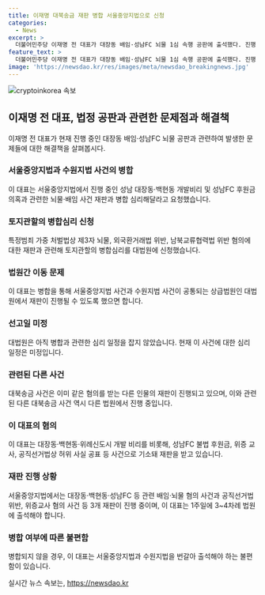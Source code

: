 ```yaml
---
title: 이재명 대북송금 재판 병합 서울중앙지법으로 신청
categories:
  - News
excerpt: >
  더불어민주당 이재명 전 대표가 대장동 배임·성남FC 뇌물 1심 속행 공판에 출석했다. 진행 중인 3개 재판과 관련한 병합 심리를 법원에 신청하여 각각의 법원에서 병합심리하려는 것이다. 또한, 대북송금 사건에 관련된 병합을 요청하는 등 재판을 진행하면서 실체적 진실을 파악하려는 노력을 보이고 있다. 검찰은 병합신청과 관련한 반대의견을 제기할 것으로 예상되며, 이 대표는 현재 총 7개 사건의 11개 혐의로 재판을 받고 있어, 법정 출석이 빈번하다.
feature_text: >
  더불어민주당 이재명 전 대표가 대장동 배임·성남FC 뇌물 1심 속행 공판에 출석했다. 진행 중인 3개 재판과 관련한 병합 심리를 법원에 신청하여 각각의 법원에서 병합심리하려는 것이다. 또한, 대북송금 사건에 관련된 병합을 요청하는 등 재판을 진행하면서 실체적 진실을 파악하려는 노력을 보이고 있다. 검찰은 병합신청과 관련한 반대의견을 제기할 것으로 예상되며, 이 대표는 현재 총 7개 사건의 11개 혐의로 재판을 받고 있어, 법정 출석이 빈번하다.
image: 'https://newsdao.kr/res/images/meta/newsdao_breakingnews.jpg'
---
```


<p><img src="https://newsdao.kr/res/images/meta/newsdao_breakingnews.jpg" alt="cryptoinkorea 속보" /></p>

<h2 data-ke-size="size26">이재명 전 대표, 법정 공판과 관련한 문제점과 해결책</h2>

<p data-ke-size="size16">이재명 전 대표가 현재 진행 중인 대장동 배임·성남FC 뇌물 공판과 관련하여 발생한 문제들에 대한 해결책을 살펴봅시다.</p>

<h3 data-ke-size="size24">서울중앙지법과 수원지법 사건의 병합</h3>

<p data-ke-size="size16">이 대표는 서울중앙지법에서 진행 중인 성남 대장동·백현동 개발비리 및 성남FC 후원금 의혹과 관련한 뇌물·배임 사건 재판과 병합 심리해달라고 요청했습니다.</p>

<h3 data-ke-size="size24">토지관할의 병합심리 신청</h3>

<p data-ke-size="size16">특정범죄 가중 처벌법상 제3자 뇌물, 외국환거래법 위반, 남북교류협력법 위반 혐의에 대한 재판과 관련해 토지관할의 병합심리를 대법원에 신청했습니다.</p>

<h3 data-ke-size="size24">법원간 이동 문제</h3>

<p data-ke-size="size16">이 대표는 병합을 통해 서울중앙지법 사건과 수원지법 사건이 공통되는 상급법원인 대법원에서 재판이 진행될 수 있도록 했으면 합니다.</p>

<h3 data-ke-size="size24">선고일 미정</h3>

<p data-ke-size="size16">대법원은 아직 병합과 관련한 심리 일정을 잡지 않았습니다. 현재 이 사건에 대한 심리 일정은 미정입니다.</p>

<h3 data-ke-size="size24">관련된 다른 사건</h3>

<p data-ke-size="size16">대북송금 사건은 이미 같은 혐의를 받는 다른 인물의 재판이 진행되고 있으며, 이와 관련된 다른 대북송금 사건 역시 다른 법원에서 진행 중입니다.</p>

<h3 data-ke-size="size24">이 대표의 혐의</h3>

<p data-ke-size="size16">이 대표는 대장동·백현동·위례신도시 개발 비리를 비롯해, 성남FC 불법 후원금, 위증 교사, 공직선거법상 허위 사실 공표 등 사건으로 기소돼 재판을 받고 있습니다.</p>

<h3 data-ke-size="size24">재판 진행 상황</h3>

<p data-ke-size="size16">서울중앙지법에서는 대장동·백현동·성남FC 등 관련 배임·뇌물 혐의 사건과 공직선거법 위반, 위증교사 혐의 사건 등 3개 재판이 진행 중이며, 이 대표는 1주일에 3~4차례 법원에 출석해야 합니다.</p>

<h3 data-ke-size="size24">병합 여부에 따른 불편함</h3>

<p data-ke-size="size16">병합되지 않을 경우, 이 대표는 서울중앙지법과 수원지법을 번갈아 출석해야 하는 불편함이 있습니다.</p>
실시간 뉴스 속보는, <a href="https://newsdao.kr" rel="dofollow">https://newsdao.kr</a>


